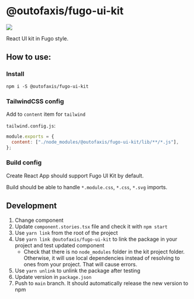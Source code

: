 # @outofaxis/fugo-ui-kit

<a href="https://fugo.ai"><img src="https://img.shields.io/badge/storybook-open-green"/></a>

React UI kit in Fugo style.

## How to use:

### Install

```shell
npm i -S @outofaxis/fugo-ui-kit
```

### TailwindCSS config

Add to `content` item for `tailwind`

`tailwind.config.js`:

```js
module.exports = {
  content: ["./node_modules/@outofaxis/fugo-ui-kit/lib/**/*.js"],
};
```

### Build config

Create React App should support Fugo UI Kit by default.

Build should be able to handle `*.module.css`, `*.css`, `*.svg` imports.

## Development

1. Change component
2. Update `component.stories.tsx` file and check it with `npm start`
3. Use `yarn link` from the root of the project
4. Use `yarn link @outofaxis/fugo-ui-kit` to link the package in your project and test updated component
   - Check that there is no `node_modules` folder in the kit project folder. Otherwise, it will use local dependencies instead of resolving to ones from your project. That will cause errors.
5. Use `yarn unlink` to unlink the package after testing
6. Update version in `package.json`
7. Push to `main` branch. It should automatically release the new version to npm
